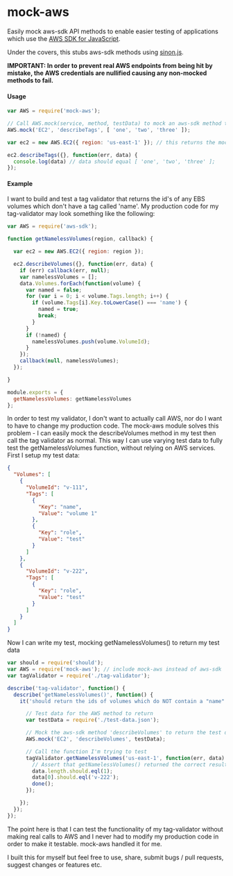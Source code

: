 # mock-aws
Easily mock aws-sdk API methods to enable easier testing of applications which use the [AWS SDK for JavaScript](http://www.npmjs.com/package/aws-sdk).

Under the covers, this stubs aws-sdk methods using [sinon.js](http://sinonjs.org/).

**IMPORTANT: In order to prevent real AWS endpoints from being hit by mistake, the AWS credentials are nullified causing any non-mocked methods to fail.**

#### Usage
```js
var AWS = require('mock-aws');

// Call AWS.mock(service, method, testData) to mock an aws-sdk method to return the data you specify
AWS.mock('EC2', 'describeTags', [ 'one', 'two', 'three' ]);

var ec2 = new AWS.EC2({ region: 'us-east-1' }); // this returns the mock EC2 client

ec2.describeTags({}, function(err, data) {
  console.log(data) // data should equal [ 'one', 'two', 'three' ];
});
```

#### Example
I want to build and test a tag validator that returns the id's of any EBS volumes which don't have a tag called 'name'.
My production code for my tag-validator may look something like the following:
```js
var AWS = require('aws-sdk');

function getNamelessVolumes(region, callback) {

  var ec2 = new AWS.EC2({ region: region });

  ec2.describeVolumes({}, function(err, data) {
    if (err) callback(err, null);
    var namelessVolumes = [];
    data.Volumes.forEach(function(volume) {
      var named = false;
      for (var i = 0; i < volume.Tags.length; i++) {
        if (volume.Tags[i].Key.toLowerCase() === 'name') {
          named = true;
          break;
        }
      }
      if (!named) {
        namelessVolumes.push(volume.VolumeId);
      }
    });
    callback(null, namelessVolumes);
  });

}

module.exports = {
  getNamelessVolumes: getNamelessVolumes
};
```
In order to test my validator, I don't want to actually call AWS, nor do I want to have to change my production code.
The mock-aws module solves this problem - I can easily mock the describeVolumes method in my test then call the tag validator as normal.
This way I can use varying test data to fully test the getNamelessVolumes function, without relying on AWS services.
First I setup my test data:
```json
{
  "Volumes": [
    {
      "VolumeId": "v-111",
      "Tags": [
        {
          "Key": "name",
          "Value": "volume 1"
        },
        {
          "Key": "role",
          "Value": "test"
        }
      ]
    },
    {
      "VolumeId": "v-222",
      "Tags": [
        {
          "Key": "role",
          "Value": "test"
        }
      ]
    }
  ]
}
```
Now I can write my test, mocking getNamelessVolumes() to return my test data
```js
var should = require('should');
var AWS = require('mock-aws'); // include mock-aws instead of aws-sdk
var tagValidator = require('./tag-validator');

describe('tag-validator', function() {
  describe('getNamelessVolumes()', function() {
    it('should return the ids of volumes which do NOT contain a "name" tag', function(done) {

      // Test data for the AWS method to return
      var testData = require('./test-data.json');

      // Mock the aws-sdk method 'describeVolumes' to return the test data
      AWS.mock('EC2', 'describeVolumes', testData);

      // Call the function I'm trying to test
      tagValidator.getNamelessVolumes('us-east-1', function(err, data) {
        // Assert that getNamelessVolumes() returned the correct results
        data.length.should.eql(1);
        data[0].should.eql('v-222');
        done();
      });

    });
  });
});
```
The point here is that I can test the functionality of my tag-validator without making real calls to AWS and I never had to modify my production code in order to make it testable. mock-aws handled it for me.

I built this for myself but feel free to use, share, submit bugs / pull requests, suggest changes or features etc.
